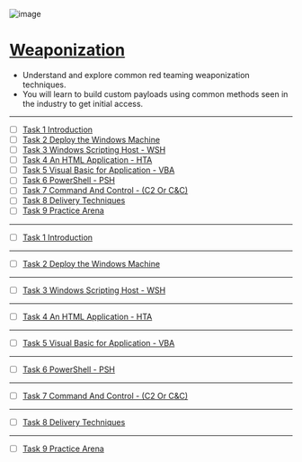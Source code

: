 ![image](https://user-images.githubusercontent.com/51442719/180655800-ab7238f2-e777-4ea2-8203-8c2a0ca86566.png)

# [Weaponization](https://tryhackme.com/room/weaponization)
- Understand and explore common red teaming weaponization techniques. 
- You will learn to build custom payloads using common methods seen in the industry to get initial access.

---

- [ ] [Task 1  Introduction]()
- [ ] [Task 2  Deploy the Windows Machine]()
- [ ] [Task 3  Windows Scripting Host - WSH]()
- [ ] [Task 4  An HTML Application - HTA]()
- [ ] [Task 5  Visual Basic for Application - VBA]()
- [ ] [Task 6  PowerShell - PSH]()
- [ ] [Task 7  Command And Control - (C2 Or C&C)]()
- [ ] [Task 8  Delivery Techniques]()
- [ ] [Task 9  Practice Arena]()

---

- [ ] [Task 1  Introduction]()

---

- [ ] [Task 2  Deploy the Windows Machine]()

---

- [ ] [Task 3  Windows Scripting Host - WSH]()

---

- [ ] [Task 4  An HTML Application - HTA]()

---

- [ ] [Task 5  Visual Basic for Application - VBA]()

---

- [ ] [Task 6  PowerShell - PSH]()

---

- [ ] [Task 7  Command And Control - (C2 Or C&C)]()

---

- [ ] [Task 8  Delivery Techniques]()

---

- [ ] [Task 9  Practice Arena]()
